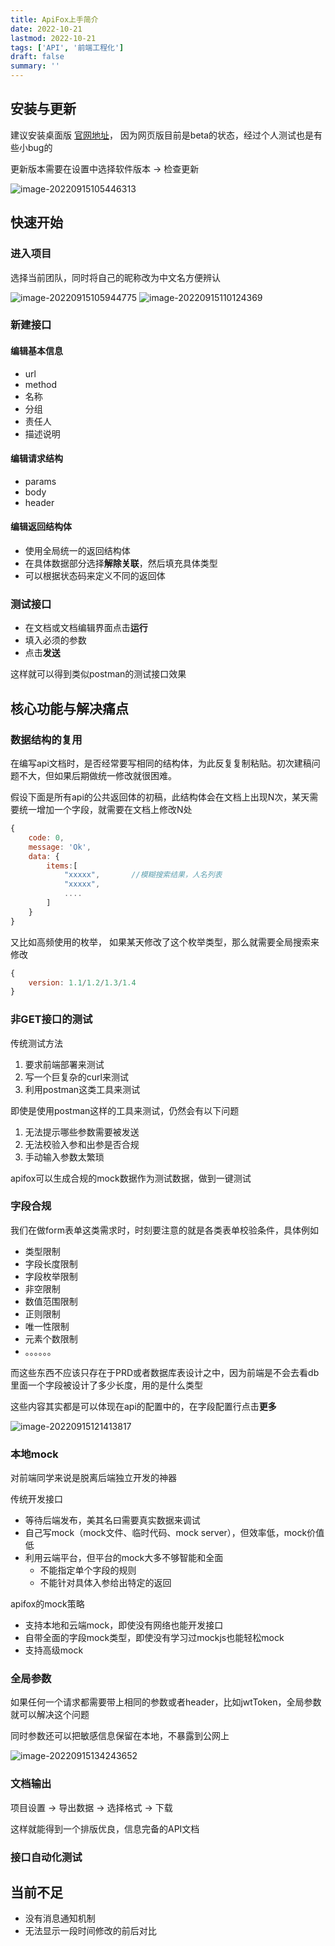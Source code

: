 ```yaml
---
title: ApiFox上手简介
date: 2022-10-21
lastmod: 2022-10-21
tags: ['API', '前端工程化']
draft: false
summary: ''
---
```


## 安装与更新

建议安装桌面版 [官网地址](https://www.apifox.cn/)， 因为网页版目前是beta的状态，经过个人测试也是有些小bug的

更新版本需要在设置中选择软件版本 -> 检查更新

![image-20220915105446313](https://kuimo-markdown-pic.oss-cn-hangzhou.aliyuncs.com/image-20220915105446313.png)



## 快速开始

### 进入项目

选择当前团队，同时将自己的昵称改为中文名方便辨认

<img src="https://kuimo-markdown-pic.oss-cn-hangzhou.aliyuncs.com/image-20220915105944775.png" alt="image-20220915105944775"  />

<img src="https://kuimo-markdown-pic.oss-cn-hangzhou.aliyuncs.com/image-20220915110124369.png" alt="image-20220915110124369"  />

### 新建接口

#### 编辑基本信息

- url
- method
- 名称
- 分组
- 责任人
- 描述说明

#### 编辑请求结构

- params
- body
- header

#### 编辑返回结构体

- 使用全局统一的返回结构体
- 在具体数据部分选择**解除关联**，然后填充具体类型
- 可以根据状态码来定义不同的返回体



### 测试接口

- 在文档或文档编辑界面点击**运行**
- 填入必须的参数
- 点击**发送**

这样就可以得到类似postman的测试接口效果



## 核心功能与解决痛点

### 数据结构的复用

在编写api文档时，是否经常要写相同的结构体，为此反复复制粘贴。初次建稿问题不大，但如果后期做统一修改就很困难。

假设下面是所有api的公共返回体的初稿，此结构体会在文档上出现N次，某天需要统一增加一个字段，就需要在文档上修改N处

```javascript
{
    code: 0,
    message: 'Ok',
    data: {
        items:[
            "xxxxx",       //模糊搜索结果，人名列表
            "xxxxx",
            ....
        ]
    }
}
```

又比如高频使用的枚举， 如果某天修改了这个枚举类型，那么就需要全局搜索来修改

```javascript
{
	version: 1.1/1.2/1.3/1.4
}
```



### 非GET接口的测试

传统测试方法

1. 要求前端部署来测试
2. 写一个巨复杂的curl来测试
3. 利用postman这类工具来测试

即使是使用postman这样的工具来测试，仍然会有以下问题

1. 无法提示哪些参数需要被发送
2. 无法校验入参和出参是否合规
3. 手动输入参数太繁琐

apifox可以生成合规的mock数据作为测试数据，做到一键测试



### 字段合规

我们在做form表单这类需求时，时刻要注意的就是各类表单校验条件，具体例如

- 类型限制
- 字段长度限制
- 字段枚举限制
- 非空限制
- 数值范围限制
- 正则限制
- 唯一性限制
- 元素个数限制
- 。。。。。。

而这些东西不应该只存在于PRD或者数据库表设计之中，因为前端是不会去看db里面一个字段被设计了多少长度，用的是什么类型

这些内容其实都是可以体现在api的配置中的，在字段配置行点击**更多**

<img src="https://kuimo-markdown-pic.oss-cn-hangzhou.aliyuncs.com/image-20220915121413817.png" alt="image-20220915121413817"  />



### 本地mock

对前端同学来说是脱离后端独立开发的神器

传统开发接口

- 等待后端发布，美其名曰需要真实数据来调试
- 自己写mock（mock文件、临时代码、mock server），但效率低，mock价值低
- 利用云端平台，但平台的mock大多不够智能和全面
  - 不能指定单个字段的规则
  - 不能针对具体入参给出特定的返回

apifox的mock策略

- 支持本地和云端mock，即使没有网络也能开发接口
- 自带全面的字段mock类型，即使没有学习过mockjs也能轻松mock
- 支持高级mock



### 全局参数

如果任何一个请求都需要带上相同的参数或者header，比如jwtToken，全局参数就可以解决这个问题

同时参数还可以把敏感信息保留在本地，不暴露到公网上

<img src="https://kuimo-markdown-pic.oss-cn-hangzhou.aliyuncs.com/image-20220915134243652.png" alt="image-20220915134243652"  />



### 文档输出

项目设置 -> 导出数据 -> 选择格式 -> 下载

这样就能得到一个排版优良，信息完备的API文档



### 接口自动化测试



## 当前不足

- 没有消息通知机制
- 无法显示一段时间修改的前后对比